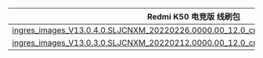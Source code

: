 | Redmi K50 电竞版  线刷包    |
| ---- |
| [ingres_images_V13.0.4.0.SLJCNXM_20220226.0000.00_12.0_cn_a1680cff8e.tgz](https://bigota.d.miui.com/V13.0.4.0.SLJCNXM/ingres_images_V13.0.4.0.SLJCNXM_20220226.0000.00_12.0_cn_a1680cff8e.tgz)    |
| [ingres_images_V13.0.3.0.SLJCNXM_20220212.0000.00_12.0_cn_chinatelecom_0789e89dfc.tgz](https://bigota.d.miui.com/V13.0.3.0.SLJCNXM/ingres_images_V13.0.3.0.SLJCNXM_20220212.0000.00_12.0_cn_chinatelecom_0789e89dfc.tgz)    |

